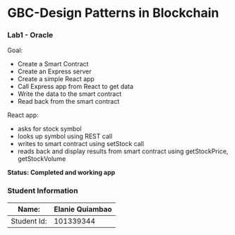 GBC-Design Patterns in Blockchain
===================================
### Lab1 - Oracle

Goal:
* Create a Smart Contract
* Create an Express server
* Create a simple React app
* Call Express app from React to get data
* Write the data to the smart contract
* Read back from the smart contract

React app:
* asks for stock symbol
* looks up symbol using REST call
* writes to smart contract using setStock call
* reads back and display results from smart contract using getStockPrice, getStockVolume

**Status: Completed and working app** 

### Student Information

Name:       | Elanie Quiambao 
------------|------------
Student Id: | 101339344
